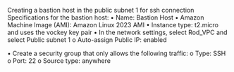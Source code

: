 Creating a bastion host in the public subnet 1 for ssh connection
Specifications for the bastion host:
•	Name: Bastion Host
•	Amazon Machine Image (AMI): Amazon Linux 2023 AMI
•	Instance type: t2.micro and uses the vockey key pair
•	In the network settings, select Rod_VPC and select Public subnet 1
  o	Auto-assign Public IP: enabled
  
• Create a security group that only allows the following traffic:
  o	Type: SSH
  o	Port: 22
  o	Source type: anywhere
